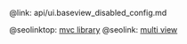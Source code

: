 @link: api/ui.baseview_disabled_config.md

@seolinktop: [mvc library](https://webix.com)
@seolink: [multi view](https://webix.com/widget/multiview/)